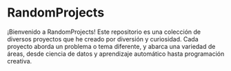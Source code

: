 # RandomProjects

¡Bienvenido a RandomProjects! Este repositorio es una colección de diversos proyectos que he creado por diversión y curiosidad. Cada proyecto aborda un problema o tema diferente, y abarca una variedad de áreas, desde ciencia de datos y aprendizaje automático hasta programación creativa.
